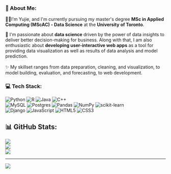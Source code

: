 ### 💫 About Me:
<p>👩‍💻I'm Yujie, and I'm currently pursuing my master's degree <b>MSc in Applied Computing (MScAC) - Data Science</b> at the <b>University of Toronto</b>.</p>
🥰 I'm passionate about <b>data science</b> driven by the power of data insights to deliver better decision-making for business. Along with that, I am also enthusiastic about <b>developing user-interactive web apps</b> as a tool for providing data visualization as well as results of data analysis and model prediction. <br><br>
✨ My skillset ranges from data preparation, cleaning, and visualization, to model building, evaluation, and forecasting, to web development.<br>

### 💻 Tech Stack:
![Python](https://img.shields.io/badge/python-3670A0?style=for-the-badge&logo=python&logoColor=ffdd54) 
![R](https://img.shields.io/badge/r-%23276DC3.svg?style=for-the-badge&logo=r&logoColor=white) 
![Java](https://img.shields.io/badge/java-%23ED8B00.svg?style=for-the-badge&logo=java&logoColor=white) 
![C++](https://img.shields.io/badge/c++-%2300599C.svg?style=for-the-badge&logo=c%2B%2B&logoColor=white)  
![MySQL](https://img.shields.io/badge/mysql-%2300f.svg?style=for-the-badge&logo=mysql&logoColor=white) ![Postgres](https://img.shields.io/badge/postgres-%23316192.svg?style=for-the-badge&logo=postgresql&logoColor=white) ![Pandas](https://img.shields.io/badge/pandas-%23150458.svg?style=for-the-badge&logo=pandas&logoColor=white) ![NumPy](https://img.shields.io/badge/numpy-%23013243.svg?style=for-the-badge&logo=numpy&logoColor=white) ![scikit-learn](https://img.shields.io/badge/scikit--learn-%23F7931E.svg?style=for-the-badge&logo=scikit-learn&logoColor=white) <br>
![Django](https://img.shields.io/badge/django-%23092E20.svg?style=for-the-badge&logo=django&logoColor=white) ![JavaScript](https://img.shields.io/badge/javascript-%23323330.svg?style=for-the-badge&logo=javascript&logoColor=%23F7DF1E) ![HTML5](https://img.shields.io/badge/html5-%23E34F26.svg?style=for-the-badge&logo=html5&logoColor=white) ![CSS3](https://img.shields.io/badge/css3-%231572B6.svg?style=for-the-badge&logo=css3&logoColor=white)<br> 

## 📊 GitHub Stats:
![](https://github-readme-stats.vercel.app/api?username=yujiech00&theme=city_light&hide_border=false&include_all_commits=false&count_private=false)<br/>
![](https://github-readme-streak-stats.herokuapp.com/?user=yujiech00&theme=city_light&hide_border=false)<br/>
![](https://github-readme-stats.vercel.app/api/top-langs/?username=yujiech00&theme=city_light&hide_border=false&include_all_commits=false&count_private=false&layout=compact)

---
[![](https://visitcount.itsvg.in/api?id=yujiech00&icon=0&color=12)](https://visitcount.itsvg.in)

<!-- Proudly created with GPRM ( https://gprm.itsvg.in ) -->

<!--
**yujiech00/yujiech00** is a ✨ _special_ ✨ repository because its `README.md` (this file) appears on your GitHub profile.

Here are some ideas to get you started:

### Hi there 👋
- 🔭 I’m currently working on ...
- 🌱 I’m currently learning ...
- 👯 I’m looking to collaborate on ...
- 🤔 I’m looking for help with ...
- 💬 Ask me about ...
- 📫 How to reach me: ...
- 😄 Pronouns: ...
- ⚡ Fun fact: ...
-->
